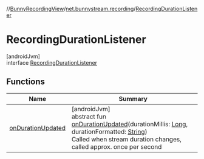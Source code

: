 //[BunnyRecordingView](../../../index.md)/[net.bunnystream.recording](../index.md)/[RecordingDurationListener](index.md)

# RecordingDurationListener

[androidJvm]\
interface [RecordingDurationListener](index.md)

## Functions

| Name | Summary |
|---|---|
| [onDurationUpdated](on-duration-updated.md) | [androidJvm]<br>abstract fun [onDurationUpdated](on-duration-updated.md)(durationMillis: [Long](https://kotlinlang.org/api/latest/jvm/stdlib/kotlin-stdlib/kotlin/-long/index.html), durationFormatted: [String](https://kotlinlang.org/api/latest/jvm/stdlib/kotlin-stdlib/kotlin/-string/index.html))<br>Called when stream duration changes, called approx. once per second |
